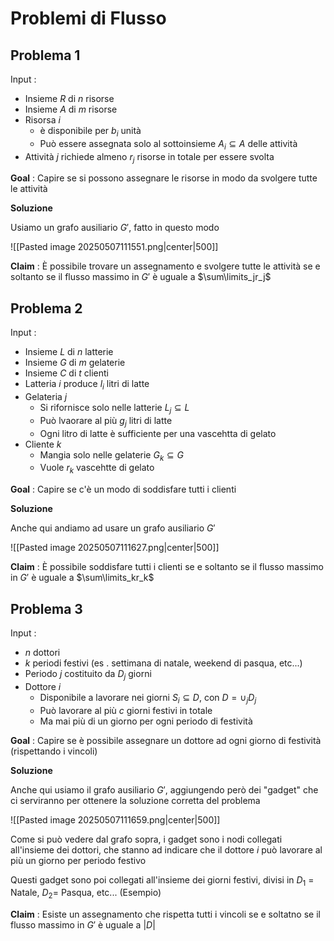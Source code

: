 # Problemi di Flusso

## Problema 1

Input :
- Insieme $R$ di $n$ risorse
- Insieme $A$ di $m$ risorse
- Risorsa $i$
	- è disponibile per $b_i$ unità
	- Può essere assegnata solo al sottoinsieme $A_i\subseteq A$ delle attività
- Attività $j$ richiede almeno $r_j$ risorse in totale per essere svolta

**Goal** : Capire se si possono assegnare le risorse in modo da svolgere tutte le attività

**Soluzione**

Usiamo un grafo ausiliario $G'$, fatto in questo modo

![[Pasted image 20250507111551.png|center|500]]


**Claim** : È possibile trovare un assegnamento e svolgere tutte le attività se e soltanto se il flusso massimo in $G'$ è uguale a $\sum\limits_jr_j$

## Problema 2

Input :
- Insieme $L$ di $n$ latterie
- Insieme $G$ di $m$ gelaterie
- Insieme $C$ di $t$ clienti
- Latteria $i$ produce $l_i$ litri di latte
- Gelateria $j$
	- Si rifornisce solo nelle latterie $L_j\subseteq L$
	- Può lvaorare al più $g_j$ litri di latte
	- Ogni litro di latte è sufficiente per una vascehtta di gelato
- Cliente $k$
	- Mangia solo nelle gelaterie $G_k\subseteq G$
	- Vuole $r_k$ vascehtte di gelato

**Goal** : Capire se c'è un modo di soddisfare tutti i clienti

**Soluzione**

Anche qui andiamo ad usare un grafo ausiliario $G'$

![[Pasted image 20250507111627.png|center|500]]

**Claim** : È possibile soddisfare tutti i clienti se e soltanto se il flusso massimo in $G'$ è uguale a $\sum\limits_kr_k$

## Problema 3

Input :
- $n$ dottori
- $k$ periodi festivi (es . settimana di natale, weekend di pasqua, etc...)
- Periodo $j$ costituito da $D_j$ giorni
- Dottore $i$
	- Disponibile a lavorare nei giorni $S_i\subseteq D$, con $D=\cup_jD_j$
	- Può lavorare al più $c$ giorni festivi in totale
	- Ma mai più di un giorno per ogni periodo di festività

**Goal** : Capire se è possibile assegnare un dottore ad ogni giorno di festività (rispettando i vincoli)

**Soluzione**

Anche qui usiamo il grafo ausiliario $G'$, aggiungendo però dei "gadget" che ci serviranno per ottenere la soluzione corretta del problema

![[Pasted image 20250507111659.png|center|500]]

Come si può vedere dal grafo sopra, i gadget sono i nodi collegati all'insieme dei dottori, che stanno ad indicare che il dottore $i$ può lavorare al più un giorno per periodo festivo

Questi gadget sono poi collegati all'insieme dei giorni festivi, divisi in $D_1$ = Natale, $D_2=$ Pasqua, etc... (Esempio)

**Claim** : Esiste un assegnamento che rispetta tutti i vincoli se e soltatno se il flusso massimo in $G'$ è uguale a $\vert D\vert$